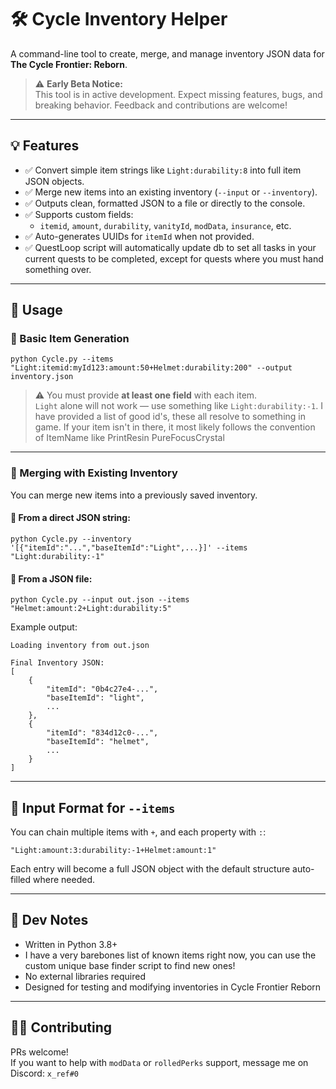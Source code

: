 # 🛠️ Cycle Inventory Helper

A command-line tool to create, merge, and manage inventory JSON data for **The Cycle Frontier: Reborn**.

> ⚠️ **Early Beta Notice:**  
> This tool is in active development. Expect missing features, bugs, and breaking behavior. Feedback and contributions are welcome!

---

## 💡 Features

- ✅ Convert simple item strings like `Light:durability:8` into full item JSON objects.
- ✅ Merge new items into an existing inventory (`--input` or `--inventory`).
- ✅ Outputs clean, formatted JSON to a file or directly to the console.
- ✅ Supports custom fields:
  - `itemid`, `amount`, `durability`, `vanityId`, `modData`, `insurance`, etc.
- ✅ Auto-generates UUIDs for `itemId` when not provided.
- ✅ QuestLoop script will automatically update db to set all tasks in your current quests to be completed, except for quests where you must hand something over.

---

## 🚀 Usage

### 🔧 Basic Item Generation

```
python Cycle.py --items "Light:itemid:myId123:amount:50+Helmet:durability:200" --output inventory.json
```

> ⚠️ You must provide **at least one field** with each item.  
> `Light` alone will not work — use something like `Light:durability:-1`.
> I have provided a list of good id's, these all resolve to something in game. If your item isn't in there, it most likely follows the convention of ItemName like PrintResin PureFocusCrystal

---

### 🔁 Merging with Existing Inventory

You can merge new items into a previously saved inventory.

#### 🔹 From a direct JSON string:
```
python Cycle.py --inventory '[{"itemId":"...","baseItemId":"Light",...}]' --items "Light:durability:-1"
```

#### 🔹 From a JSON file:
```
python Cycle.py --input out.json --items "Helmet:amount:2+Light:durability:5"
```

Example output:
```
Loading inventory from out.json

Final Inventory JSON:
[
    {
        "itemId": "0b4c27e4-...",
        "baseItemId": "light",
        ...
    },
    {
        "itemId": "834d12c0-...",
        "baseItemId": "helmet",
        ...
    }
]
```

---

## 📄 Input Format for `--items`

You can chain multiple items with `+`, and each property with `:`:

```
"Light:amount:3:durability:-1+Helmet:amount:1"
```

Each entry will become a full JSON object with the default structure auto-filled where needed.

---

## 🧪 Dev Notes

- Written in Python 3.8+
- I have a very barebones list of known items right now, you can use the custom unique base finder script to find new ones!
- No external libraries required
- Designed for testing and modifying inventories in Cycle Frontier Reborn

---

## 🧑‍💻 Contributing

PRs welcome!  
If you want to help with `modData` or `rolledPerks` support, message me on Discord: `x_ref#0`
